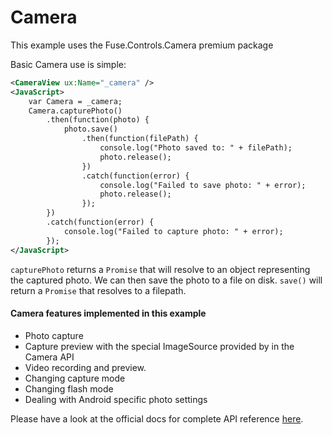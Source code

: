 # Camera

This example uses the Fuse.Controls.Camera premium package

Basic Camera use is simple:
```xml
<CameraView ux:Name="_camera" />
<JavaScript>
	var Camera = _camera;
	Camera.capturePhoto()
		.then(function(photo) {
			photo.save()
				.then(function(filePath) {
					console.log("Photo saved to: " + filePath);
					photo.release();
				})
				.catch(function(error) {
					console.log("Failed to save photo: " + error);
					photo.release();
				});
		})
		.catch(function(error) {
			console.log("Failed to capture photo: " + error);
		});
</JavaScript>
```
`capturePhoto` returns a `Promise` that will resolve to an object representing the captured photo.
We can then save the photo to a file on disk. `save()` will return a `Promise` that resolves to a filepath.

#### Camera features implemented in this example
- Photo capture
- Capture preview with the special ImageSource provided by in the Camera API
- Video recording and preview.
- Changing capture mode
- Changing flash mode
- Dealing with Android specific photo settings

Please have a look at the official docs for complete API reference [here](https://www.fusetools.com/docs/fuse/camera/camera).
